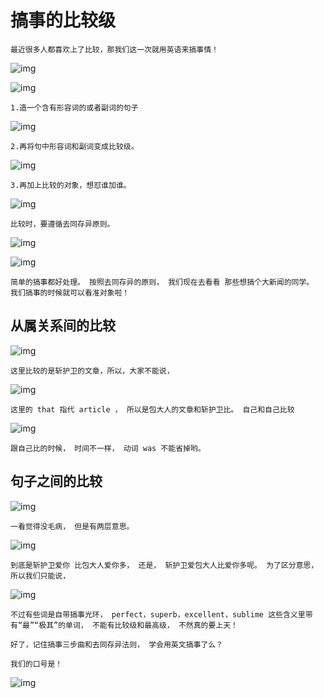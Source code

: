 # 搞事的比较级

```
最近很多人都喜欢上了比较，那我们这一次就用英语来搞事情！
```

![img](assets/7.搞事的比较级/1.png)

![img](assets/7.搞事的比较级/2.png)

```
1.造一个含有形容词的或者副词的句子
```

![img](assets/7.搞事的比较级/3.png)

```
2.再将句中形容词和副词变成比较级。
```

![img](assets/7.搞事的比较级/4.png)

```
3.再加上比较的对象，想怼谁加谁。
```

![img](assets/7.搞事的比较级/5.png)

```
比较时，要遵循去同存异原则。
```

![img](assets/7.搞事的比较级/6.png)

![img](assets/7.搞事的比较级/7.png)

```
简单的搞事都好处理。 按照去同存异的原则， 我们现在去看看 那些想搞个大新闻的同学。 我们搞事的时候就可以看准对象啦！
```

## 从属关系间的比较

![img](assets/7.搞事的比较级/8.png)

```
这里比较的是斩护卫的文章，所以，大家不能说，
```

![img](assets/7.搞事的比较级/9.png)

```
这里的 that 指代 article ， 所以是包大人的文章和斩护卫比。 自己和自己比较
```

![img](assets/7.搞事的比较级/10.png)

```
跟自己比的时候， 时间不一样， 动词 was 不能省掉哟。
```

## 句子之间的比较

![img](assets/7.搞事的比较级/11.png)

```
一看觉得没毛病， 但是有两层意思。
```

![img](assets/7.搞事的比较级/12.png)

```
到底是斩护卫爱你 比包大人爱你多， 还是， 斩护卫爱包大人比爱你多呢。 为了区分意思，所以我们只能说，
```

![img](assets/7.搞事的比较级/13.png)

```
不过有些词是自带搞事光环， perfect，superb，excellent，sublime 这些含义里带有“最”“极其”的单词， 不能有比较级和最高级， 不然真的要上天！

好了，记住搞事三步曲和去同存异法则， 学会用英文搞事了么？

我们的口号是！
```

![img](assets/7.搞事的比较级/14.png)